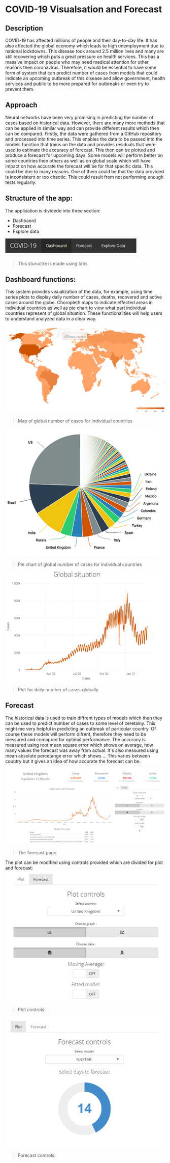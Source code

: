 # COVID-19 Visualsation and Forecast
## Description
COVID-19 has affected millions of people and their day-to-day life. It has also affected the global economy which leads to high unemployment due to national lockdowns. This disease took around 2.5 million lives and many are still recovering which puts a great pressure on health services. This has a massive impact on people who may need medical attention for other reasons then coronavirus. Therefore, it would be essential to have some form of system that can predict number of cases from models that could indicate an upcoming outbreak of this disease and allow government, health services and public to be more prepared for outbreaks or even try to prevent them. 

## Approach
Neural networks have been very promising in predicting the number of cases based on historical data. However, there are many more methods that can be applied in similar way and can provide different results which then can be compared. Firstly, the data were gathered from a GitHub repository and processed into time series. This enables the data to be passed into the models function that trains on the data and provides residuals that were used to estimate the accuracy of forecast. This then can be plotted and produce a forecast for upcoming days. Some models will perform better on some countries then others as well as on global scale which will have impact on how accurate the forecast will be for that specific data. This could be due to many reasons. One of them could be that the data provided is inconsistent or too chaotic. This could result from not performing enough tests regularly. 

## Structure of the app: 
The applciation is dividede into three section:
* Dashbaord
* Forecast 
* Explore data 

![](App/Images/Tabs.PNG)
> This stuructre is made using tabs

## Dashboard functions:
This system provides visualization of the data, for example, using time series plots to display daily number of cases, deaths, recovered and active cases around the globe.
Choropleth maps to indicate effected areas in individual countries as well as pie chart to view what part individual countries represent of global situation. 
These functionalities will help users to understand analyzed data in a clear way. 

![](App/Images/Map_cases.PNG)
> Map of global number of cases for individual countries

![](App/Images/Pie_cases.PNG)
> Pie chart of global number of cases for individual countries

![](App/Images/plot_cases.PNG)
> Plot for daily number of cases globally
> 
## Forecast
The historical data is used to train diffrent types of models which then they can be used to predict number of cases to some level of ceretainy. 
This might me very helpful in predicting an outbreak of particular country. Of course these models will perform difrent, therefore they need to be messured and comapred for optimal performance.
The accuracy is measured using root mean square error which shows on average, how many values the forecast was away from actual.
It's also messured using mean absolute percetange error which shows ... 
This varies between country but it gives an idea of how accurate the forecast can be.

![](App/Images/forecast_screenshot.PNG)
> The forecast page

The plot can be modified using controls provided which are divided for plot and forecast: 
![](App/Images/plot_controls.PNG)
>Plot controls:

![](App/Images/forecast_controls.PNG)
> Forecast controls:

